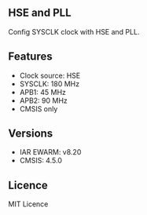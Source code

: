 ## HSE and PLL

Config SYSCLK clock with HSE and PLL.

## Features
 - Clock source: HSE
 - SYSCLK: 180 MHz
 - APB1: 45 MHz
 - APB2: 90 MHz
 - CMSIS only

## Versions
  - IAR EWARM: v8.20
  - CMSIS: 4.5.0

## Licence
MIT Licence
